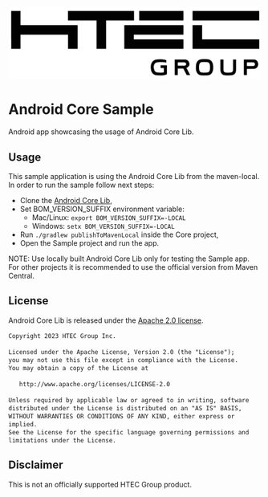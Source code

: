 ![HTEC Group](htec_logo.png)

# Android Core Sample

Android app showcasing the usage of Android Core Lib.

## Usage

This sample application is using the Android Core Lib from the maven-local. In order to run the sample follow next steps:
- Clone the [Android Core Lib][core],
- Set BOM_VERSION_SUFFIX environment variable:
    - Mac/Linux: `export BOM_VERSION_SUFFIX=-LOCAL`
    - Windows: `setx BOM_VERSION_SUFFIX=-LOCAL`
- Run `./gradlew publishToMavenLocal` inside the Core project,
- Open the Sample project and run the app.

NOTE: Use locally built Android Core Lib only for testing the Sample app. For other projects it is recommended to use the official version from Maven Central.

## License

Android Core Lib is released under the [Apache 2.0 license][license].

```
Copyright 2023 HTEC Group Inc.

Licensed under the Apache License, Version 2.0 (the "License");
you may not use this file except in compliance with the License.
You may obtain a copy of the License at

   http://www.apache.org/licenses/LICENSE-2.0

Unless required by applicable law or agreed to in writing, software
distributed under the License is distributed on an "AS IS" BASIS,
WITHOUT WARRANTIES OR CONDITIONS OF ANY KIND, either express or implied.
See the License for the specific language governing permissions and
limitations under the License.
```

## Disclaimer

This is not an officially supported HTEC Group product.

[core]: https://github.com/htecgroup/android-core
[license]: https://github.com/htecgroup/android-core/blob/main/LICENSE

